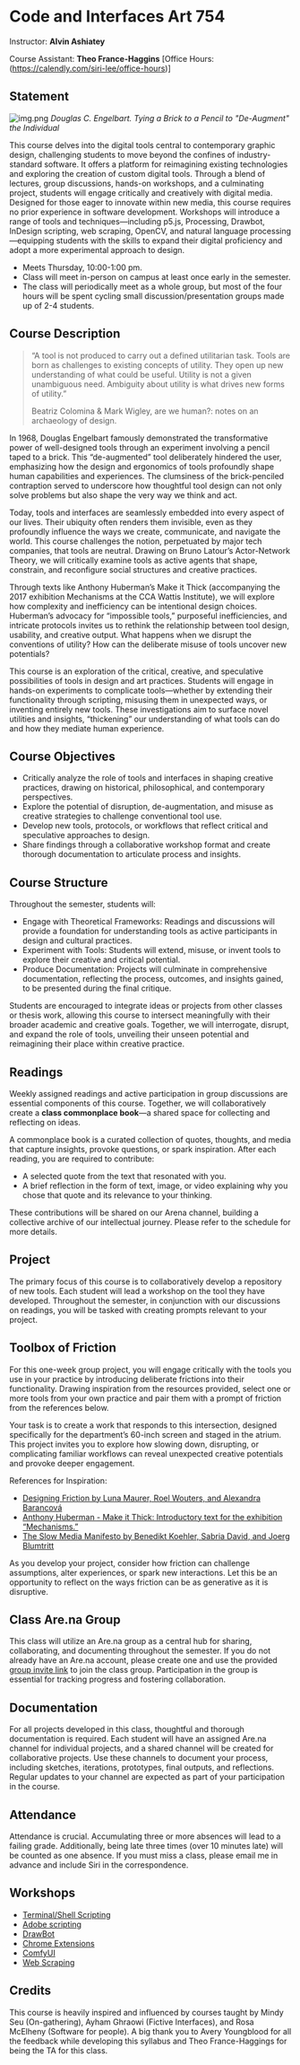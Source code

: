 # Code and Interfaces Art 754

Instructor: **Alvin Ashiatey**

Course Assistant: **Theo France-Haggins** [Office Hours: (https://calendly.com/siri-lee/office-hours)]

## Statement

![img.png](imgs/img.png)
_Douglas C. Engelbart. Tying a Brick to a Pencil to "De-Augment" the Individual_

This course delves into the digital tools central to contemporary graphic design, challenging students to move beyond the confines of industry-standard software. It offers a platform for reimagining existing technologies and exploring the creation of custom digital tools. Through a blend of lectures, group discussions, hands-on workshops, and a culminating project, students will engage critically and creatively with digital media.
Designed for those eager to innovate within new media, this course requires no prior experience in software development. Workshops will introduce a range of tools and techniques—including p5.js, Processing, Drawbot, InDesign scripting, web scraping, OpenCV, and natural language processing—equipping students with the skills to expand their digital proficiency and adopt a more experimental approach to design.

- Meets Thursday, 10:00-1:00 pm.
- Class will meet in-person on campus at least once early in the semester.
- The class will periodically meet as a whole group, but most of the four hours will be spent cycling small discussion/presentation groups made up of 2-4 students.

## Course Description

> “A tool is not produced to carry out a defined utilitarian task. Tools are born as challenges to existing concepts of utility. They open up new understanding of what could be useful. Utility is not a given unambiguous need. Ambiguity about utility is what drives new forms of utility.”
> 
> Beatriz Colomina & Mark Wigley, are we human?: notes on an archaeology of design.

In 1968, Douglas Engelbart famously demonstrated the transformative power of well-designed tools through an experiment involving a pencil taped to a brick. This “de-augmented” tool deliberately hindered the user, emphasizing how the design and ergonomics of tools profoundly shape human capabilities and experiences. The clumsiness of the brick-penciled contraption served to underscore how thoughtful tool design can not only solve problems but also shape the very way we think and act.

Today, tools and interfaces are seamlessly embedded into every aspect of our lives. Their ubiquity often renders them invisible, even as they profoundly influence the ways we create, communicate, and navigate the world. This course challenges the notion, perpetuated by major tech companies, that tools are neutral. Drawing on Bruno Latour’s Actor-Network Theory, we will critically examine tools as active agents that shape, constrain, and reconfigure social structures and creative practices.

Through texts like Anthony Huberman’s Make it Thick (accompanying the 2017 exhibition Mechanisms at the CCA Wattis Institute), we will explore how complexity and inefficiency can be intentional design choices. Huberman’s advocacy for “impossible tools,” purposeful inefficiencies, and intricate protocols invites us to rethink the relationship between tool design, usability, and creative output. What happens when we disrupt the conventions of utility? How can the deliberate misuse of tools uncover new potentials?

This course is an exploration of the critical, creative, and speculative possibilities of tools in design and art practices. Students will engage in hands-on experiments to complicate tools—whether by extending their functionality through scripting, misusing them in unexpected ways, or inventing entirely new tools. These investigations aim to surface novel utilities and insights, “thickening” our understanding of what tools can do and how they mediate human experience.

## Course Objectives

- Critically analyze the role of tools and interfaces in shaping creative practices, drawing on historical, philosophical, and contemporary perspectives.
- Explore the potential of disruption, de-augmentation, and misuse as creative strategies to challenge conventional tool use.
- Develop new tools, protocols, or workflows that reflect critical and speculative approaches to design.
- Share findings through a collaborative workshop format and create thorough documentation to articulate process and insights.

## Course Structure

Throughout the semester, students will:

- Engage with Theoretical Frameworks: Readings and discussions will provide a foundation for understanding tools as active participants in design and cultural practices.
- Experiment with Tools: Students will extend, misuse, or invent tools to explore their creative and critical potential.
- Produce Documentation: Projects will culminate in comprehensive documentation, reflecting the process, outcomes, and insights gained, to be presented during the final critique.

Students are encouraged to integrate ideas or projects from other classes or thesis work, allowing this course to intersect meaningfully with their broader academic and creative goals. Together, we will interrogate, disrupt, and expand the role of tools, unveiling their unseen potential and reimagining their place within creative practice.

## Readings

Weekly assigned readings and active participation in group discussions are essential components of this course. Together, we will collaboratively create a **class commonplace book**—a shared space for collecting and reflecting on ideas.

A commonplace book is a curated collection of quotes, thoughts, and media that capture insights, provoke questions, or spark inspiration. After each reading, you are required to contribute:

- A selected quote from the text that resonated with you.
- A brief reflection in the form of text, image, or video explaining why you chose that quote and its relevance to your thinking.

These contributions will be shared on our Arena channel, building a collective archive of our intellectual journey. Please refer to the schedule for more details.

## Project

The primary focus of this course is to collaboratively develop a repository of new tools. Each student will lead a workshop on the tool they have developed. Throughout the semester, in conjunction with our discussions on readings, you will be tasked with creating prompts relevant to your project.

## Toolbox of Friction

For this one-week group project, you will engage critically with the tools you use in your practice by introducing deliberate frictions into their functionality. Drawing inspiration from the resources provided, select one or more tools from your own practice and pair them with a prompt of friction from the references below.

Your task is to create a work that responds to this intersection, designed specifically for the department’s 60-inch screen and staged in the atrium. This project invites you to explore how slowing down, disrupting, or complicating familiar workflows can reveal unexpected creative potentials and provoke deeper engagement.

References for Inspiration:

- [Designing Friction by Luna Maurer, Roel Wouters, and Alexandra Barancová](https://designingfriction.com/)
- [Anthony Huberman - Make it Thick: Introductory text for the exhibition “Mechanisms.”](https://attachments.are.na/25819836/a0ec81bfbff63ada03658abea9e4d0c7.pdf?1705775021)
- [The Slow Media Manifesto by Benedikt Koehler, Sabria David, and Joerg Blumtritt](https://raw.githubusercontent.com/greyscalepress/manifestos/master/content/manifestos/2010-01-02-Slow-Media-Manifesto.txt)

As you develop your project, consider how friction can challenge assumptions, alter experiences, or spark new interactions. Let this be an opportunity to reflect on the ways friction can be as generative as it is disruptive.

## Class Are.na Group

This class will utilize an Are.na group as a central hub for sharing, collaborating, and documenting throughout the semester. If you do not already have an Are.na account, please create one and use the provided [group invite link](https://www.are.na/group/art-754-code-and-interfaces-2025/invite/RrBLhgKgjy4LbyuMsVjZoQ) to join the class group. Participation in the group is essential for tracking progress and fostering collaboration.

## Documentation

For all projects developed in this class, thoughtful and thorough documentation is required. Each student will have an assigned Are.na channel for individual projects, and a shared channel will be created for collaborative projects. Use these channels to document your process, including sketches, iterations, prototypes, final outputs, and reflections. Regular updates to your channel are expected as part of your participation in the course.

## Attendance

Attendance is crucial. Accumulating three or more absences will lead to a failing grade. Additionally, being late three times (over 10 minutes late) will be counted as one absence.
If you must miss a class, please email me in advance and include Siri in the correspondence.

## Workshops

- [Terminal/Shell Scripting](./Workshops/Terminal/README.md) 
- [Adobe scripting](./Workshops/Adobe%20scripting/README.md)
- [DrawBot](Workshops/OpenCV/README.md)
- [Chrome Extensions](./Workshops/Chrome%20Extensions/README.md)
- [ComfyUI](./Workshops/ComfyUI/README.md)
- [Web Scraping](./Workshops/Web%20Scraping/README.md)

## Credits

This course is heavily inspired and influenced by courses taught by Mindy Seu (On-gathering), Ayham Ghraowi (Fictive Interfaces), and Rosa McElheny (Software for people). A big thank you to Avery Youngblood for all the feedback while developing this syllabus and Theo France-Haggings for being the TA for this class.
